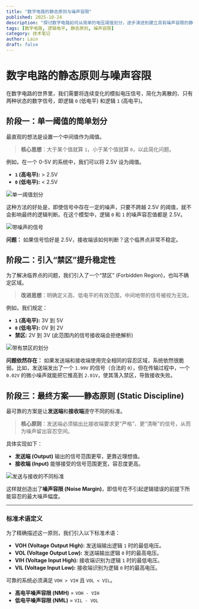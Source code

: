 ```yaml
---
title: "数字电路的静态原则与噪声容限"
published: 2025-10-24
description: "探讨数字电路如何从简单的电压阈值划分，逐步演进到建立具有噪声容限的静态原则，以确保信号传输的可靠性。"
tags: [数字电路, 逻辑电平, 静态原则, 噪声容限]
category: 技术笔记
author: Lain
draft: false
---
```


# 数字电路的静态原则与噪声容限

在数字电路的世界里，我们需要将连续变化的模拟电压信号，简化为离散的、只有两种状态的数字信号，即逻辑 `0` (低电平) 和逻辑 `1` (高电平)。

## 阶段一：单一阈值的简单划分

最直观的想法是设置一个中间值作为阈值。
> **核心思想**：大于某个值就算 `1`，小于某个值就算 `0`，以此简化问题。

例如，在一个 0-5V 的系统中，我们可以将 2.5V 设为阈值。

-   **`1` (高电平):** > 2.5V
-   **`0` (低电平):** < 2.5V

![单一阈值划分](https://i.imgur.com/V3oz18Y.png)

这种方法的好处是，即使信号中存在一定的噪声，只要不跨越 2.5V 的阈值，就不会影响最终的逻辑判断。在这个模型中，逻辑 `0` 和 `1` 的噪声容忍值都是 2.5V。

![带噪声的信号](https://i.imgur.com/bsqvJdu.png)

**问题：** 如果信号恰好是 2.5V，接收端该如何判断？这个临界点非常不稳定。

## 阶段二：引入“禁区”提升稳定性

为了解决临界点的问题，我们引入了一个“禁区” (Forbidden Region)，也叫不确定区域。

> **改进思想**：明确定义高、低电平的有效范围，中间地带的信号被视为无效。

例如，我们规定：
-   **`1` (高电平):** 3V 到 5V
-   **`0` (低电平):** 0V 到 2V
-   **禁区:** 2V 到 3V (此范围内的信号接收端会拒绝解析)

![带有禁区的划分](https://i.imgur.com/sbvtktA.png)

**问题依然存在：** 如果发送端和接收端使用完全相同的容忍区域，系统依然很脆弱。比如，发送端发出了一个 `1.99V` 的信号（合法的 `0`），但在传输过程中，一个 `0.02V` 的微小噪声就能把它推高到 `2.01V`，使其落入禁区，导致接收失败。

## 阶段三：最终方案——静态原则 (Static Discipline)

最可靠的方案是让**发送端**和**接收端**遵守不同的标准。

> **核心原则**：发送端必须输出比接收端要求更“严格”、更“清晰”的信号，从而为噪声留出容忍空间。

具体实现如下：
-   **发送端 (Output)** 输出的信号范围更窄，更靠近理想值。
-   **接收端 (Input)** 能够接受的信号范围更宽，容忍度更高。

![发送与接收的不同标准](https://i.imgur.com/rtxX09l.png)

这样就创造出了**噪声容限 (Noise Margin)**，即信号在不引起逻辑错误的前提下所能容忍的最大噪声幅度。

---

### 标准术语定义

为了精确描述这一原则，我们引入以下标准术语：

-   **VOH (Voltage Output High):** 发送端输出逻辑 `1` 时的最低电压。
-   **VOL (Voltage Output Low):** 发送端输出逻辑 `0` 时的最高电压。
-   **VIH (Voltage Input High):** 接收端识别为逻辑 `1` 时的最低电压。
-   **VIL (Voltage Input Low):** 接收端识别为逻辑 `0` 时的最高电压。

可靠的系统必须满足 `VOH > VIH` 且 `VOL < VIL`。
-   **高电平噪声容限 (NMH)** = `VOH - VIH`
-   **低电平噪声容限 (NML)** = `VIL - VOL`

